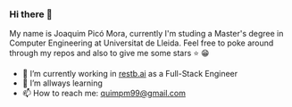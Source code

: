 ### Hi there 👋

My name is Joaquim Picó Mora, currently I'm studing a Master's degree in Computer Engineering at Universitat de Lleida.
Feel free to poke around through my repos and also to give me some stars :star: :grin:

- 🔭 I’m currently working in [restb.ai](https://restb.ai) as a Full-Stack Engineer
- 🌱 I’m allways learning 
- 📫 How to reach me: quimpm99@gmail.com


